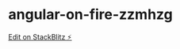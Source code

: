 # angular-on-fire-zzmhzg

[Edit on StackBlitz ⚡️](https://stackblitz.com/edit/angular-on-fire-zzmhzg)